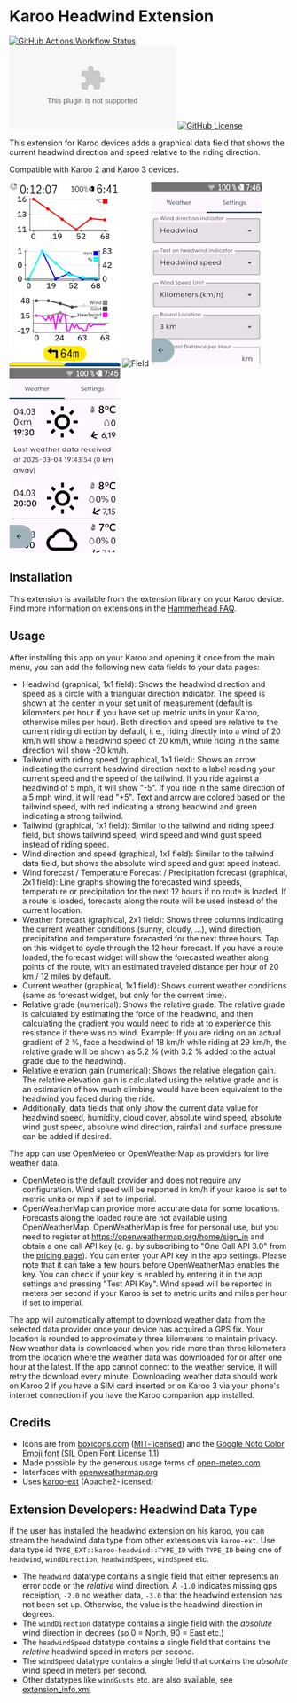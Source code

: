 # Karoo Headwind Extension

[![GitHub Actions Workflow Status](https://img.shields.io/github/actions/workflow/status/timklge/karoo-headwind/android.yml)](https://github.com/timklge/karoo-headwind/actions/workflows/android.yml)
[![GitHub Downloads (specific asset, all releases)](https://img.shields.io/github/downloads/timklge/karoo-headwind/app-release.apk)](https://github.com/timklge/karoo-headwind/releases)
[![GitHub License](https://img.shields.io/github/license/timklge/karoo-headwind)](https://github.com/timklge/karoo-headwind/blob/master/LICENSE)

This extension for Karoo devices adds a graphical data field that shows the current headwind direction and speed relative to the riding direction.

Compatible with Karoo 2 and Karoo 3 devices.

![Page](preview0.png)
![Field](preview1.png)
![Overview](preview2.png)
![Setup](preview3.png)

## Installation

This extension is available from the extension library on your Karoo device. Find more information on extensions in the [Hammerhead FAQ](https://support.hammerhead.io/hc/en-us/articles/34676015530907-Karoo-OS-Extensions-Library).

## Usage

After installing this app on your Karoo and opening it once from the main menu, you can add the following new data fields to your data pages:

- Headwind (graphical, 1x1 field): Shows the headwind direction and speed as a circle with a triangular direction indicator. The speed is shown at the center in your set unit of measurement (default is kilometers per hour if you have set up metric units in your Karoo, otherwise miles per hour). Both direction and speed are relative to the current riding direction by default, i. e., riding directly into a wind of 20 km/h will show a headwind speed of 20 km/h, while riding in the same direction will show -20 km/h.
- Tailwind with riding speed (graphical, 1x1 field): Shows an arrow indicating the current headwind direction next to a label reading your current speed and the speed of the tailwind. If you ride against a headwind of 5 mph, it will show "-5". If you ride in the same direction of a 5 mph wind, it will read "+5". Text and arrow are colored based on the tailwind speed, with red indicating a strong headwind and green indicating a strong tailwind.
- Tailwind (graphical, 1x1 field): Similar to the tailwind and riding speed field, but shows tailwind speed, wind speed and wind gust speed instead of riding speed.
- Wind direction and speed (graphical, 1x1 field): Similar to the tailwind data field, but shows the absolute wind speed and gust speed instead.
- Wind forecast / Temperature Forecast / Precipitation forecast (graphical, 2x1 field): Line graphs showing the forecasted wind speeds, temperature or precipitation for the next 12 hours if no route is loaded. If a route is loaded, forecasts along the route will be used instead of the current location.
- Weather forecast (graphical, 2x1 field): Shows three columns indicating the current weather conditions (sunny, cloudy, ...), wind direction, precipitation and temperature forecasted for the next three hours. Tap on this widget to cycle through the 12 hour forecast. If you have a route loaded, the forecast widget will show the forecasted weather along points of the route, with an estimated traveled distance per hour of 20 km / 12 miles by default.
- Current weather (graphical, 1x1 field): Shows current weather conditions (same as forecast widget, but only for the current time).
- Relative grade (numerical): Shows the relative grade. The relative grade is calculated by estimating the force of the headwind, and then calculating the gradient you would need to ride at to experience this resistance if there was no wind. Example: If you are riding on an actual gradient of 2 %, face a headwind of 18 km/h while riding at 29 km/h, the relative grade will be shown as 5.2 % (with 3.2 % added to the actual grade due to the headwind).
- Relative elevation gain (numerical): Shows the relative elegation gain. The relative elevation gain is calculated using the relative grade and is an estimation of how much climbing would have been equivalent to the headwind you faced during the ride.
- Additionally, data fields that only show the current data value for headwind speed, humidity, cloud cover, absolute wind speed, absolute wind gust speed, absolute wind direction, rainfall and surface pressure can be added if desired.

The app can use OpenMeteo or OpenWeatherMap as providers for live weather data.

- OpenMeteo is the default provider and does not require any configuration. Wind speed will be reported in km/h if your karoo is set to metric units or mph if set to imperial.
- OpenWeatherMap can provide more accurate data for some locations. Forecasts along the loaded route are not available using OpenWeatherMap. OpenWeatherMap is free for personal use, but you need to register at https://openweathermap.org/home/sign_in and obtain a one call API key (e. g. by subscribing to "One Call API 3.0" from the [pricing page](https://openweathermap.org/price)). You can enter your API key in the app settings. Please note that it can take a few hours before OpenWeatherMap enables the key. You can check if your key is enabled by entering it in the app settings and pressing "Test API Key". Wind speed will be reported in meters per second if your Karoo is set to metric units and miles per hour if set to imperial.

The app will automatically attempt to download weather data from the selected data provider once your device has acquired a GPS fix. Your location is rounded to approximately three kilometers to maintain privacy.
New weather data is downloaded when you ride more than three kilometers from the location where the weather data was downloaded for or after one hour at the latest.
If the app cannot connect to the weather service, it will retry the download every minute. Downloading weather data should work on Karoo 2 if you have a SIM card inserted or on Karoo 3 via your phone's internet connection if you have the Karoo companion app installed.

## Credits

- Icons are from [boxicons.com](https://boxicons.com) ([MIT-licensed](icon_credits.txt)) and the [Google Noto Color Emoji font](https://fonts.google.com/noto/specimen/Noto+Color+Emoji) (SIL Open Font License 1.1)
- Made possible by the generous usage terms of [open-meteo.com](https://open-meteo.com)
- Interfaces with [openweathermap.org](https://openweathermap.org)
- Uses [karoo-ext](https://github.com/hammerheadnav/karoo-ext) (Apache2-licensed)

## Extension Developers: Headwind Data Type

If the user has installed the headwind extension on his karoo, you can stream the headwind data type from other extensions via `karoo-ext`.
Use data type id `TYPE_EXT::karoo-headwind::TYPE_ID` with `TYPE_ID` being one of `headwind`, `windDirection`, `headwindSpeed`, `windSpeed` etc.

- The `headwind` datatype contains a single field that either represents an error code or the *relative* wind direction. A `-1.0` indicates missing gps receiption, `-2.0` no weather data, `-3.0` that the headwind extension
has not been set up. Otherwise, the value is the headwind direction in degrees.
- The `windDirection` datatype contains a single field with the *absolute* wind direction in degrees (so 0 = North, 90 = East etc.)
- The `headwindSpeed` datatype contains a single field that contains the *relative*  headwind speed in meters per second.
- The `windSpeed` datatype contains a single field that contains the *absolute* wind speed in meters per second.
- Other datatypes like `windGusts` etc. are also available, see [extension_info.xml](https://github.com/timklge/karoo-headwind/blob/master/app/src/main/res/xml/extension_info.xml)